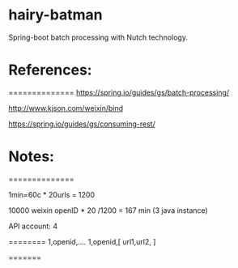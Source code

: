 # hairy-batman

Spring-boot batch processing with Nutch technology.

# References:
==============
https://spring.io/guides/gs/batch-processing/

http://www.kjson.com/weixin/bind

https://spring.io/guides/gs/consuming-rest/

# Notes:
==============

1min=60c * 20urls = 1200 

10000 weixin openID * 20 /1200 = 167 min (3 java instance)

API account: 4 

========
1,openid,....
1,openid,[
url1,url2,
]

=======
